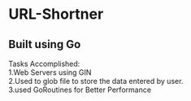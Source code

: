 # URL-Shortner
## Built using Go 
Tasks Accomplished:  
1.Web Servers using GIN  
2.Used to glob file to store the data entered by user.  
3.used GoRoutines for Better Performance 
               
